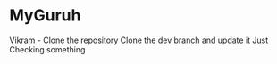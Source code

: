 # MyGuruh
Vikram - Clone the repository 
Clone the dev branch and update it
Just Checking something 
